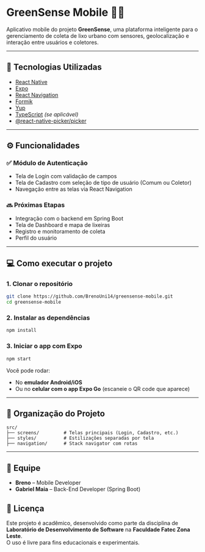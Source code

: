 # GreenSense Mobile 🌱📱

Aplicativo mobile do projeto **GreenSense**, uma plataforma inteligente para o gerenciamento de coleta de lixo urbano com sensores, geolocalização e interação entre usuários e coletores.

---

## 📲 Tecnologias Utilizadas

- [React Native](https://reactnative.dev/)
- [Expo](https://expo.dev/)
- [React Navigation](https://reactnavigation.org/)
- [Formik](https://formik.org/)
- [Yup](https://github.com/jquense/yup)
- [TypeScript](https://www.typescriptlang.org/) *(se aplicável)*
- [@react-native-picker/picker](https://github.com/react-native-picker/picker)

---

## ⚙️ Funcionalidades

### ✅ Módulo de Autenticação
- Tela de Login com validação de campos
- Tela de Cadastro com seleção de tipo de usuário (Comum ou Coletor)
- Navegação entre as telas via React Navigation

### 🔜 Próximas Etapas
- Integração com o backend em Spring Boot
- Tela de Dashboard e mapa de lixeiras
- Registro e monitoramento de coleta
- Perfil do usuário

---

## 💻 Como executar o projeto

### 1. Clonar o repositório
```bash
git clone https://github.com/BrenoUni14/greensense-mobile.git
cd greensense-mobile
```

### 2. Instalar as dependências
```bash
npm install
```

### 3. Iniciar o app com Expo
```bash
npm start
```

Você pode rodar:
- No **emulador Android/iOS**
- Ou no **celular com o app Expo Go** (escaneie o QR code que aparece)

---

## 🧠 Organização do Projeto

```
src/
├── screens/         # Telas principais (Login, Cadastro, etc.)
├── styles/          # Estilizações separadas por tela
├── navigation/      # Stack navigator com rotas
```

---

## 👥 Equipe

- **Breno** – Mobile Developer
- **Gabriel Maia** – Back-End Developer (Spring Boot)


## 📌 Licença

Este projeto é acadêmico, desenvolvido como parte da disciplina de **Laboratório de Desenvolvimento de Software** na **Faculdade Fatec Zona Leste**.  
O uso é livre para fins educacionais e experimentais.
